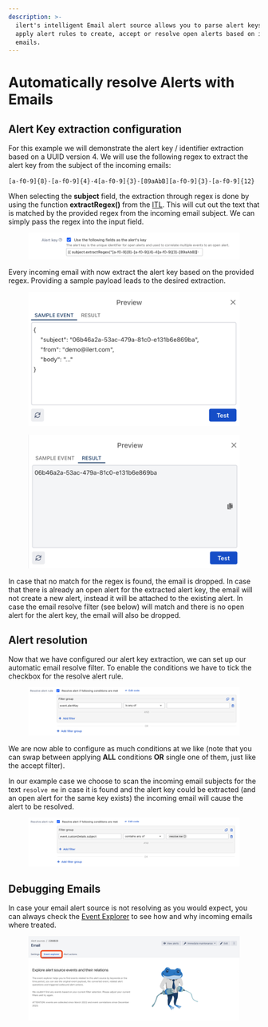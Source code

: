 ```yaml
---
description: >-
  ilert's intelligent Email alert source allows you to parse alert keys and
  apply alert rules to create, accept or resolve open alerts based on incoming
  emails.
---
```


# Automatically resolve Alerts with Emails

## Alert Key extraction configuration

For this example we will demonstrate the alert key / identifier extraction based on a UUID version 4. We will use the following regex to extract the alert key from the subject of the incoming emails:

`[a-f0-9]{8}-[a-f0-9]{4}-4[a-f0-9]{3}-[89aAbB][a-f0-9]{3}-[a-f0-9]{12}`

When selecting the **subject** field, the extraction through regex is done by using the function **extractRegex()** from the [ITL](../../../rest-api/itl-ilert-template-language.md). This will cut out the text that is matched by the provided regex from the incoming email subject. We can simply pass the regex into the input field.

<figure><img src="../../../.gitbook/assets/image (269).png" alt=""><figcaption></figcaption></figure>

Every incoming email with now extract the alert key based on the provided regex. Providing a sample payload leads to the desired extraction.

<div><figure><img src="../../../.gitbook/assets/image (273).png" alt=""><figcaption></figcaption></figure> <figure><img src="../../../.gitbook/assets/image (272).png" alt=""><figcaption></figcaption></figure></div>

In case that no match for the regex is found, the email is dropped. In case that there is already an open alert for the extracted alert key, the email will not create a new alert, instead it will be attached to the existing alert. In case the email resolve filter (see below) will match and there is no open alert for the alert key, the email will also be dropped.

## Alert resolution

Now that we have configured our alert key extraction, we can set up our automatic email resolve filter. To enable the conditions we have to tick the checkbox for the resolve alert rule.

<figure><img src="../../../.gitbook/assets/image (274).png" alt=""><figcaption></figcaption></figure>

We are now able to configure as much conditions at we like (note that you can swap between applying **ALL** conditions **OR** single one of them, just like the accept filter).

In our example case we choose to scan the incoming email subjects for the text `resolve me` in case it is found and the alert key could be extracted (and an open alert for the same key exists) the incoming email will cause the alert to be resolved.

<figure><img src="../../../.gitbook/assets/image (275).png" alt=""><figcaption></figcaption></figure>

## Debugging Emails

In case your email alert source is not resolving as you would expect, you can always check the [Event Explorer](../../../alerting/alert-sources.md#event-explorer) to see how and why incoming emails where treated.

<figure><img src="../../../.gitbook/assets/image (276).png" alt=""><figcaption></figcaption></figure>
